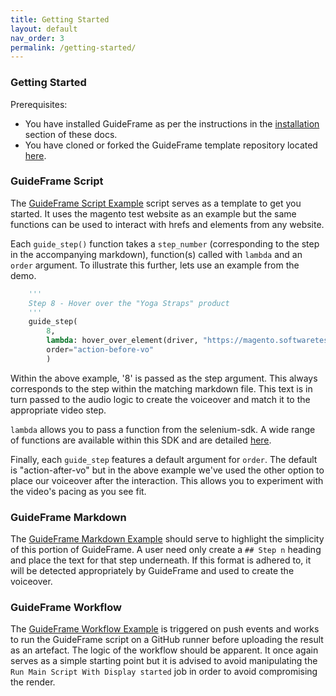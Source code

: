 ```yaml
---
title: Getting Started
layout: default
nav_order: 3
permalink: /getting-started/
---
```


### Getting Started

Prerequisites:
* You have installed GuideFrame as per the instructions in the [installation](guideframe-docs.test/installation/) section of these docs.
* You have cloned or forked the GuideFrame template repository located [here](https://github.com/chipspeak/GuideFrame-Template).


### GuideFrame Script
The [GuideFrame Script Example](/guideframe-py-example/) script serves as a template to get you started. It uses the magento test website as an example but the same functions can be used to interact with hrefs and elements from any website. 

Each `guide_step()` function takes a `step_number` (corresponding to the step in the accompanying markdown), function(s) called with `lambda` and an `order` argument. To illustrate this further, lets use an example from the demo.

```python
    '''
    Step 8 - Hover over the "Yoga Straps" product
    '''
    guide_step(
        8,
        lambda: hover_over_element(driver, "https://magento.softwaretestingboard.com/set-of-sprite-yoga-straps.html")
        order="action-before-vo"
        )
```

Within the above example, '8' is passed as the step argument. This always corresponds to the step within the matching markdown file. This text is in turn passed to the audio logic to create the voiceover and match it to the appropriate video step.

`lambda` allows you to pass a function from the selenium-sdk. A wide range of functions are available within this SDK and are detailed [here](/selenium/).

Finally, each `guide_step` features a default argument for `order`. The default is "action-after-vo" but in the above example we've used the other option to place our voiceover after the interaction. This allows you to experiment with the video's pacing as you see fit.

### GuideFrame Markdown
The [GuideFrame Markdown Example](/guideframe-md-example/) should serve to highlight the simplicity of this portion of GuideFrame. A user need only create a `## Step n` heading and place the text for that step underneath. If this format is adhered to, it will be detected appropriately by GuideFrame and used to create the voiceover.

### GuideFrame Workflow
The [GuideFrame Workflow Example](/guideframe-action-example/) is triggered on push events and works to run the GuideFrame script on a GitHub runner before uploading the result as an artefact. The logic of the
workflow should be apparent. It once again serves as a simple starting point but it is advised to avoid manipulating the `Run Main Script With Display started` job in order to avoid compromising the render.
